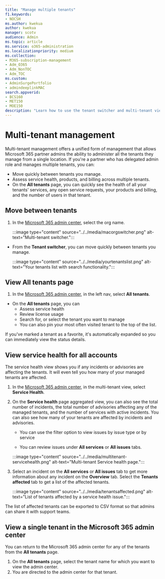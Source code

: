 ```yaml
---
title: "Manage multiple tenants"
f1.keywords:
- NOCSH
ms.author: kwekua
author: kwekua
manager: scotv
audience: Admin
ms.topic: article
ms.service: o365-administration
ms.localizationpriority: medium
ms.collection: 
- M365-subscription-management 
- Adm_O365
- Adm_NonTOC
- Adm_TOC
ms.custom: 
- AdminSurgePortfolio
- admindeeplinkMAC
search.appverid:
- BCS160
- MET150
- MOE150
description: "Learn how to use the tenant switcher and multi-tenant views that give you the ability to manage tenants from a single location."
---
```


# Multi-tenant management

Multi-tenant management offers a unified form of management that allows Microsoft 365 partner admins the ability to administer all the tenants they manage from a single location. If you're a partner who has delegated admin role and manages multiple tenants, you can:

- Move quickly between tenants you manage.
- Assess service health, products, and billing across multiple tenants.
- On the **All tenants** page, you can quickly see the health of all your tenants' services, any open service requests, your products and billing, and the number of users in that tenant.

## Move between tenants

1. In the <a href="https://go.microsoft.com/fwlink/p/?linkid=2024339" target="_blank">Microsoft 365 admin center</a>, select the org name.

    :::image type="content" source="../../media/macorgswitcher.png" alt-text="Multi-tenant switcher.":::

- From the **Tenant switcher**, you can move quickly between tenants you manage.

    :::image type="content" source="../../media/yourtenantslist.png" alt-text="Your tenants list with search functionality.":::

## View All tenants page

1. In the <a href="https://go.microsoft.com/fwlink/p/?linkid=2024339" target="_blank">Microsoft 365 admin center</a>, in the left nav, select **All tenants**.
- On the **All tenants** page, you can
  - Assess service health
  - Review license usage
  - Search for, or select the tenant you want to manage
  - You can also pin your most often visited tenant to the top of the list.

If you've marked a tenant as a favorite, it's automatically expanded so you can immediately view the status details.

## View service health for all accounts

The service health view shows you if any incidents or advisories are affecting the tenants. It will even tell you how many of your managed tenants are affected.

1. In the <a href="https://go.microsoft.com/fwlink/p/?linkid=2024339" target="_blank">Microsoft 365 admin center</a>, in the multi-tenant view, select **Service Health**.
2. On the **Service health** page aggregated view, you can also see the total number of incidents, the total number of advisories affecting any of the managed tenants, and the number of services with active incidents. You can also see how many of your tenants are affected by incidents and advisories.

    - You can use the filter option to view issues by issue type or by service

    - You can review issues under **All services** or **All issues** tabs.

    :::image type="content" source="../../media/multitenant-servicehealth.png" alt-text="Multi-tenant Service health page.":::
1. Select an incident on the **All services** or **All issues** tab to get more information about any incident on the **Overview** tab. Select the **Tenants affected** tab to get a list of the affected tenants.

    :::image type="content" source="../../media/tenantsaffected.png" alt-text="List of tenants affected by a service health issue.":::

The list of affected tenants can be exported to CSV format so that admins can share it with support teams.

## View a single tenant in the Microsoft 365 admin center

You can return to the Microsoft 365 admin center for any of the tenants from the **All tenants** page.

1. On the **All tenants** page, select the tenant name for which you want to view the admin center.
2. You are directed to the admin center for that tenant.
